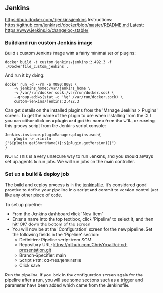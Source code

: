
## Jenkins

https://hub.docker.com/r/jenkins/jenkins
Instructions: https://github.com/jenkinsci/docker/blob/master/README.md
Latest: https://www.jenkins.io/changelog-stable/

### Build and run custom Jenkins image

Build a custom Jenkins image with a fairly minimal set of plugins:

    docker build -t custom-jenkins/jenkins:2.492.3 -f ./Dockerfile_custom_jenkins .

And run it by doing:

    docker run -d --rm -p 8080:8080 \
        -v jenkins_home:/var/jenkins_home \
        -v /var/run/docker.sock:/var/run/docker.sock \
        --group-add=$(stat -c '%g' /var/run/docker.sock) \
        custom-jenkins/jenkins:2.492.3

Can get details on the installed plugins from the 'Manage Jenkins > Plugins' screen. To get the name of the plugin to use when installing from
the CLI you can either click on a plugin and get the name from the URL, or running this groovy script from the Jenkins script console:

    Jenkins.instance.pluginManager.plugins.each{
        plugin -> println ("${plugin.getShortName()}:${plugin.getVersion()}")
    }

NOTE: This is a very unsecure way to run Jenkins, and you should always set up agents to run jobs. We will run
jobs on the main controller.

### Set up a build & deploy job

The build and deploy process is in the [jenkinsfile](./cd-files/jenkinsfile). It's considered good practice
to define your pipeline in a script and commit to version control just like any other piece of code.

To set up pipeline:

- From the Jenkins dashboard click 'New Item'
- Enter a name into the top text box, click 'Pipeline' to select it, and then hit 'OK' down the bottom of the screen
- You will now be at the 'Configuration' screen for the new pipeline. Set the following fields in the 'Pipeline' section:
    - Definition: Pipeline script from SCM
    - Repository URL: https://github.com/ChrisYoxall/ci-cd-presentation.git
    - Branch-Specifier: main
    - Script Path: cd-files/jenkinsfile
    - Click save

Run the pipeline. If you look in the configuration screen again for the pipeline after a run, you will see some sections
such as a trigger and parameter have been added which came from the Jenkinsfile.
